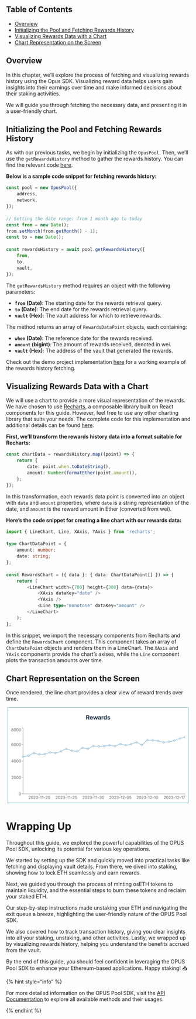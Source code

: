## Table of Contents

-   [Overview](#overview)
-   [Initializing the Pool and Fetching Rewards History](#initializing-the-pool-and-fetching-rewards-history)
-   [Visualizing Rewards Data with a Chart](#visualizing-rewards-data-with-a-chart)
-   [Chart Representation on the Screen](#chart-representation-on-the-screen)

## Overview

In this chapter, we’ll explore the process of fetching and visualizing rewards history using the Opus SDK. Visualizing reward data helps users gain insights into their earnings over time and make informed decisions about their staking activities.

We will guide you through fetching the necessary data, and presenting it in a user-friendly chart.

## Initializing the Pool and Fetching Rewards History

As with our previous tasks, we begin by initializing the `OpusPool`. Then, we’ll use the `getRewardsHistory` method to gather the rewards history. You can find the relevant code [here][get-rewards-history-usage].

**Below is a sample code snippet for fetching rewards history:**

```typescript
const pool = new OpusPool({
    address,
    network,
});

// Setting the date range: from 1 month ago to today
const from = new Date();
from.setMonth(from.getMonth() - 1);
const to = new Date();

const rewardsHistory = await pool.getRewardsHistory({
    from,
    to,
    vault,
});
```

The `getRewardsHistory` method requires an object with the following parameters:

-   **`from` (Date)**: The starting date for the rewards retrieval query.
-   **`to` (Date)**: The end date for the rewards retrieval query.
-   **`vault` (Hex)**: The vault address for which to retrieve rewards.

The method returns an array of `RewardsDataPoint` objects, each containing:

-   **`when` (Date)**: The reference date for the rewards received.
-   **`amount` (bigint)**: The amount of rewards received, denoted in wei.
-   **`vault` (Hex)**: The address of the vault that generated the rewards.

Check out the demo project implementation [here][get-rewards-history-usage] for a working example of the rewards history fetching.

## Visualizing Rewards Data with a Chart

We will use a chart to provide a more visual representation of the rewards. We have chosen to use [Recharts][recharts], a composable library built on React components for this guide. However, feel free to use any other charting library that suits your needs. The complete code for this implementation and additional details can be found [here][get-rewards-history-ui].

**First, we’ll transform the rewards history data into a format suitable for Recharts:**

```typescript
const chartData = rewardsHistory.map((point) => {
    return {
        date: point.when.toDateString(),
        amount: Number(formatEther(point.amount)),
    };
});
```

In this transformation, each rewards data point is converted into an object with `date` and `amount` properties, where `date` is a string representation of the date, and `amount` is the reward amount in Ether (converted from wei).

**Here’s the code snippet for creating a line chart with our rewards data:**

```typescript
import { LineChart, Line, XAxis, YAxis } from 'recharts';

type ChartDataPoint = {
    amount: number;
    date: string;
};

const RewardsChart = ({ data }: { data: ChartDataPoint[] }) => {
    return (
        <LineChart width={700} height={300} data={data}>
            <XAxis dataKey="date" />
            <YAxis />
            <Line type="monotone" dataKey="amount" />
        </LineChart>
    );
};
```

In this snippet, we import the necessary components from Recharts and define the `RewardsChart` component. This component takes an array of `ChartDataPoint` objects and renders them in a LineChart. The `XAxis` and `YAxis` components provide the chart’s axises, while the `Line` component plots the transaction amounts over time.

## Chart Representation on the Screen

Once rendered, the line chart provides a clear view of reward trends over time.

![Rewards chart](../media/rewards.png)

# Wrapping Up

Throughout this guide, we explored the powerful capabilities of the OPUS Pool SDK, unlocking its potential for various key operations.

We started by setting up the SDK and quickly moved into practical tasks like fetching and displaying vault details. From there, we dived into staking, showing how to lock ETH seamlessly and earn rewards.

Next, we guided you through the process of minting osETH tokens to maintain liquidity, and the essential steps to burn these tokens and reclaim your staked ETH.

Our step-by-step instructions made unstaking your ETH and navigating the exit queue a breeze, highlighting the user-friendly nature of the OPUS Pool SDK.

We also covered how to track transaction history, giving you clear insights into all your staking, unstaking, and other activities. Lastly, we wrapped up by visualizing rewards history, helping you understand the benefits accrued from the vault.

By the end of this guide, you should feel confident in leveraging the OPUS Pool SDK to enhance your Ethereum-based applications. Happy staking! 📥

{% hint style=“info” %}

For more detailed information on the OPUS Pool SDK, visit the [API Documentation][api] to explore all available methods and their usages.

{% endhint %}

[get-rewards-history-usage]: https://github.com/ChorusOne/opus-pool-demo/blob/master/src/hooks/useRewards.ts#L27
[recharts]: https://recharts.org
[get-rewards-history-ui]: https://github.com/ChorusOne/opus-pool-demo/blob/master/src/components/Rewards.tsx#L26
[api]: ../docs/classes/OpusPool.md
